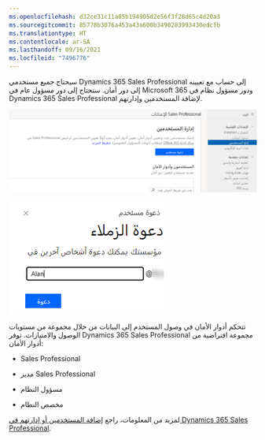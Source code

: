 ```yaml
---
ms.openlocfilehash: d32ce31c11a05b194905d2e56f3f28d65c4d20a3
ms.sourcegitcommit: 85778b3076a453a43a600b3490283993430edcfb
ms.translationtype: HT
ms.contentlocale: ar-SA
ms.lasthandoff: 09/16/2021
ms.locfileid: "7496776"
---
```

سيحتاج جميع مستخدمي Dynamics 365 Sales Professional إلى حساب مع تعيينه إلى دور أمان. ستحتاج إلى دور مسؤول عام في Microsoft 365 ودور مسؤول نظام في Dynamics 365 Sales Professional لإضافة المستخدمين وإدارتهم.

![صفحة إعدادات Sales Professional مع تحديد "إدارة المستخدمين" ضمن الإعدادات "القياسية".](../media/06-setup-users.png)

![قم بإضافة مربع الحوار "مستخدم جديد" مع الأعمدة المطلوبة لاسم العرض واسم المستخدم.](../media/07-invite-user.png)

تتحكم أدوار الأمان في وصول المستخدم إلى البيانات من خلال مجموعة من مستويات الوصول والامتيازات. توفر Dynamics 365 Sales Professional مجموعة افتراضية من أدوار الأمان:

- Sales Professional

- مدير Sales Professional

- مسؤول النظام

- مخصص النظام
    
لمزيد من المعلومات، راجع [إضافة المستخدمين أو إدارتهم في Dynamics 365 Sales Professional](/dynamics365/customer-engagement/sales-professional/manage-users). 
